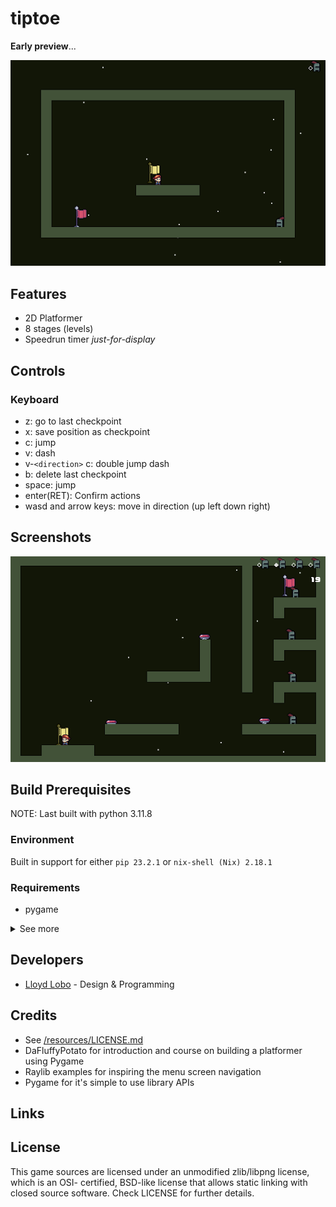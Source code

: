 # tiptoe

**Early preview**...

![preview](docs/1721291908_screenshot.png)

## Features

- 2D Platformer
- 8 stages (levels)
- Speedrun timer _just-for-display_

## Controls

### Keyboard

- z: go to last checkpoint
- x: save position as checkpoint
- c: jump
- v: dash
- v-`<direction>` c: double jump dash
- b: delete last checkpoint
- space: jump
- enter(RET): Confirm actions
- wasd and arrow keys: move in direction (up left down right)

## Screenshots

<!-- GIF preview /archive/screenrec001.gif -->

![temporary GIF placeholder](docs/1721299952_screenshot.png)

## Build Prerequisites

NOTE: Last built with python 3.11.8

### Environment

Built in support for either `pip 23.2.1` or `nix-shell (Nix) 2.18.1`

### Requirements

- pygame

<details>
<summary>See more</summary>
<p>

#### Dev-dependencies

##### Build

- psutil

- pyinstaller
  - altgraph
  - packaging
  - pyinstaller-hooks-contrib

##### Testing

- hypothesis

  - attrs
  - sortedcontainers

- pytest
  - iniconfig
  - pluggy

##### Profiling

- line-profiler
- memory-profiler

</p>
</details>

## Developers

- [Lloyd Lobo](https://github.com/lloydlobo) - Design & Programming

## Credits

<!-- TODO -->

- See [/resources/LICENSE.md](./src/data/LICENSE.md)
- DaFluffyPotato for introduction and course on building a platformer using Pygame
- Raylib examples for inspiring the menu screen navigation
- Pygame for it's simple to use library APIs

## Links

## License

This game sources are licensed under an unmodified zlib/libpng license, which
is an OSI- certified, BSD-like license that allows static linking with closed
source software. Check LICENSE for further details.
